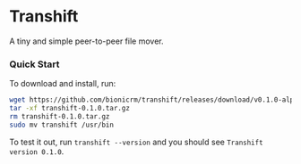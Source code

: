 # Transhift

A tiny and simple peer-to-peer file mover.

### Quick Start

To download and install, run:

```bash
wget https://github.com/bionicrm/transhift/releases/download/v0.1.0-alpha/transhift-0.1.0.tar.gz
tar -xf transhift-0.1.0.tar.gz
rm transhift-0.1.0.tar.gz
sudo mv transhift /usr/bin
```

To test it out, run `transhift --version` and you should see `Transhift version 0.1.0`.
